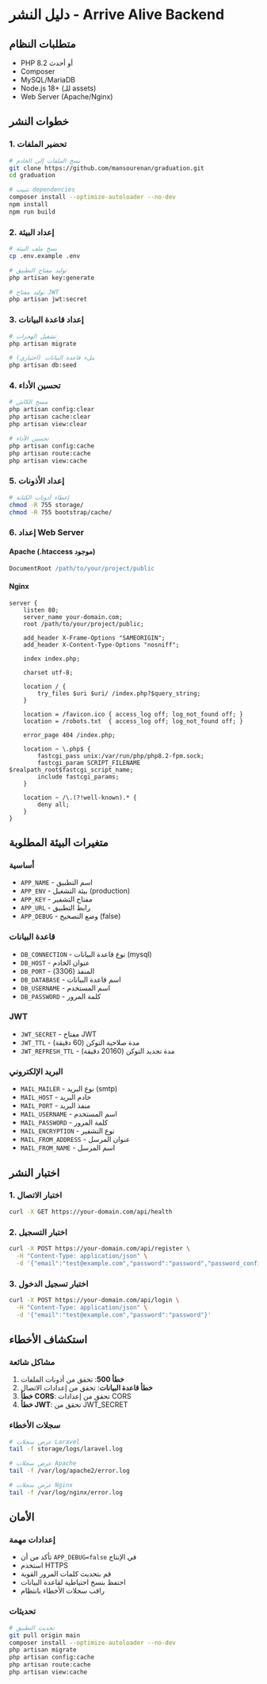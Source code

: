# دليل النشر - Arrive Alive Backend

## متطلبات النظام
- PHP 8.2 أو أحدث
- Composer
- MySQL/MariaDB
- Node.js 18+ (للـ assets)
- Web Server (Apache/Nginx)

## خطوات النشر

### 1. تحضير الملفات
```bash
# نسخ الملفات إلى الخادم
git clone https://github.com/mansourenan/graduation.git
cd graduation

# تثبيت dependencies
composer install --optimize-autoloader --no-dev
npm install
npm run build
```

### 2. إعداد البيئة
```bash
# نسخ ملف البيئة
cp .env.example .env

# توليد مفتاح التطبيق
php artisan key:generate

# توليد مفتاح JWT
php artisan jwt:secret
```

### 3. إعداد قاعدة البيانات
```bash
# تشغيل الهجرات
php artisan migrate

# ملء قاعدة البيانات (اختياري)
php artisan db:seed
```

### 4. تحسين الأداء
```bash
# مسح الكاش
php artisan config:clear
php artisan cache:clear
php artisan view:clear

# تحسين الأداء
php artisan config:cache
php artisan route:cache
php artisan view:cache
```

### 5. إعداد الأذونات
```bash
# إعطاء أذونات الكتابة
chmod -R 755 storage/
chmod -R 755 bootstrap/cache/
```

### 6. إعداد Web Server

#### Apache (.htaccess موجود)
```apache
DocumentRoot /path/to/your/project/public
```

#### Nginx
```nginx
server {
    listen 80;
    server_name your-domain.com;
    root /path/to/your/project/public;

    add_header X-Frame-Options "SAMEORIGIN";
    add_header X-Content-Type-Options "nosniff";

    index index.php;

    charset utf-8;

    location / {
        try_files $uri $uri/ /index.php?$query_string;
    }

    location = /favicon.ico { access_log off; log_not_found off; }
    location = /robots.txt  { access_log off; log_not_found off; }

    error_page 404 /index.php;

    location ~ \.php$ {
        fastcgi_pass unix:/var/run/php/php8.2-fpm.sock;
        fastcgi_param SCRIPT_FILENAME $realpath_root$fastcgi_script_name;
        include fastcgi_params;
    }

    location ~ /\.(?!well-known).* {
        deny all;
    }
}
```

## متغيرات البيئة المطلوبة

### أساسية
- `APP_NAME` - اسم التطبيق
- `APP_ENV` - بيئة التشغيل (production)
- `APP_KEY` - مفتاح التشفير
- `APP_URL` - رابط التطبيق
- `APP_DEBUG` - وضع التصحيح (false)

### قاعدة البيانات
- `DB_CONNECTION` - نوع قاعدة البيانات (mysql)
- `DB_HOST` - عنوان الخادم
- `DB_PORT` - المنفذ (3306)
- `DB_DATABASE` - اسم قاعدة البيانات
- `DB_USERNAME` - اسم المستخدم
- `DB_PASSWORD` - كلمة المرور

### JWT
- `JWT_SECRET` - مفتاح JWT
- `JWT_TTL` - مدة صلاحية التوكن (60 دقيقة)
- `JWT_REFRESH_TTL` - مدة تجديد التوكن (20160 دقيقة)

### البريد الإلكتروني
- `MAIL_MAILER` - نوع البريد (smtp)
- `MAIL_HOST` - خادم البريد
- `MAIL_PORT` - منفذ البريد
- `MAIL_USERNAME` - اسم المستخدم
- `MAIL_PASSWORD` - كلمة المرور
- `MAIL_ENCRYPTION` - نوع التشفير
- `MAIL_FROM_ADDRESS` - عنوان المرسل
- `MAIL_FROM_NAME` - اسم المرسل

## اختبار النشر

### 1. اختبار الاتصال
```bash
curl -X GET https://your-domain.com/api/health
```

### 2. اختبار التسجيل
```bash
curl -X POST https://your-domain.com/api/register \
  -H "Content-Type: application/json" \
  -d '{"email":"test@example.com","password":"password","password_confirmation":"password"}'
```

### 3. اختبار تسجيل الدخول
```bash
curl -X POST https://your-domain.com/api/login \
  -H "Content-Type: application/json" \
  -d '{"email":"test@example.com","password":"password"}'
```

## استكشاف الأخطاء

### مشاكل شائعة
1. **خطأ 500**: تحقق من أذونات الملفات
2. **خطأ قاعدة البيانات**: تحقق من إعدادات الاتصال
3. **خطأ CORS**: تحقق من إعدادات CORS
4. **خطأ JWT**: تحقق من JWT_SECRET

### سجلات الأخطاء
```bash
# عرض سجلات Laravel
tail -f storage/logs/laravel.log

# عرض سجلات Apache
tail -f /var/log/apache2/error.log

# عرض سجلات Nginx
tail -f /var/log/nginx/error.log
```

## الأمان

### إعدادات مهمة
- تأكد من أن `APP_DEBUG=false` في الإنتاج
- استخدم HTTPS
- قم بتحديث كلمات المرور القوية
- احتفظ بنسخ احتياطية لقاعدة البيانات
- راقب سجلات الأخطاء بانتظام

### تحديثات
```bash
# تحديث التطبيق
git pull origin main
composer install --optimize-autoloader --no-dev
php artisan migrate
php artisan config:cache
php artisan route:cache
php artisan view:cache
``` 